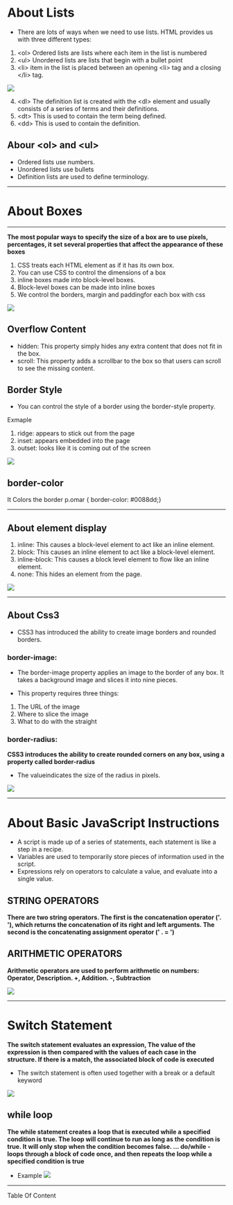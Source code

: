 # About Lists
- There are lots of ways when we need to use lists. HTML provides us with three different types:

1. \<ol> Ordered lists are lists where each item in the list is numbered
2. \<ul> Unordered lists are lists that begin with a bullet point
3. \<li> item in the list is placed between an opening \<li> tag and a closing \</li> tag. 

![](https://cdn.educba.com/academy/wp-content/uploads/2019/11/html-syntax-new.png)

4. \<dl> The definition list is created with the \<dl> element and usually consists of a series of terms and their definitions.
5. \<dt> This is used to contain the term being defined.
6. \<dd> This is used to contain the definition.

## Abour \<ol> and \<ul>
- Ordered lists use numbers.
- Unordered lists use bullets
- Definition lists are used to define terminology.

-----------------------------------------------------

# About Boxes 
-------------
**The most popular ways to specify the size of a box are to use pixels, percentages, it set several properties that affect the appearance of these boxes**

1. CSS treats each HTML element as if it has its own box. 
2. You can use CSS to control the dimensions of a box 
3. inline boxes made into block-level boxes.
4. Block-level boxes can be made into inline boxes
5. We control the borders, margin and paddingfor each box with css

![](https://lapstuen.com/img/padding6.png)

## Overflow Content
- hidden: This property simply hides any extra content that does not fit in the box.
- scroll: This property adds a scrollbar to the box so that users can scroll to see the missing content.


## Border Style
- You can control the style of a border using the border-style property.

Exmaple
1. ridge: appears to stick out from the page
2. inset: appears embedded into the page
3. outset: looks like it is coming out of the screen

![](https://vegibit.com/wp-content/uploads/2018/09/common-border-tyle-types-colors.png)

## border-color
It Colors the border
p.omar {
border-color: #0088dd;}

---------------------------------------------

## About element display
1. inline: This causes a block-level element to act like an inline element.
2. block: This causes an inline element to act like a block-level element.
3. inline-block: This causes a block level element to flow like an inline element.
4. none: This hides an element from the page.

![](https://i1.wp.com/www.tutorialbrain.com/wp-content/uploads/2019/06/CSS-Display.png?fit=474%2C379&ssl=1)


--------------------------------------------

## About Css3
- CSS3 has introduced the ability to create image borders and rounded borders.

### border-image:
- The border-image property applies an image to the border of any box. It takes a background image and slices it into nine pieces. 

- This property requires three things:
1. The URL of the image
2. Where to slice the image
3. What to do with the straight 


### border-radius:
**CSS3 introduces the ability to create rounded corners on any box, using a property called border-radius** 
- The valueindicates the size of the radius in pixels.

![](https://i.pinimg.com/originals/5b/91/42/5b91425941556a478fb427023e68d5c2.png)


---------------------------------------------------

# About Basic JavaScript Instructions
- A script is made up of a series of statements, each statement is like a step in a recipe.
- Variables are used to temporarily store pieces of information used in the script.  
- Expressions rely on operators to calculate a value, and evaluate into a single value.


## STRING OPERATORS 

**There are two string operators. The first is the concatenation operator ('. '), which returns the concatenation of its right and left arguments. The second is the concatenating assignment operator (' . = ')**


## ARITHMETIC OPERATORS 
**Arithmetic operators are used to perform arithmetic on numbers: Operator, Description. +, Addition. -, Subtraction**


![](https://miro.medium.com/max/2560/1*jKdQdEWMbRvgriXypDOyrA.jpeg)



--------------------------------------------------------

# Switch Statement
**The switch statement evaluates an expression, The value of the expression is then compared with the values of each case in the structure. If there is a match, the associated block of code is executed**
- The switch statement is often used together with a break or a default keyword

![](https://miro.medium.com/max/784/1*Eon5a6NmdZwB1mGyADh0qA.png)


## while loop
**The while statement creates a loop that is executed while a specified condition is true. The loop will continue to run as long as the condition is true. It will only stop when the condition becomes false. ... do/while - loops through a block of code once, and then repeats the loop while a specified condition is true**
- Example 
![](https://i.stack.imgur.com/Ovdg0.png)


----------------------------------------

Table Of Content
[](https://omarxzain.github.io/reading-notes/)
